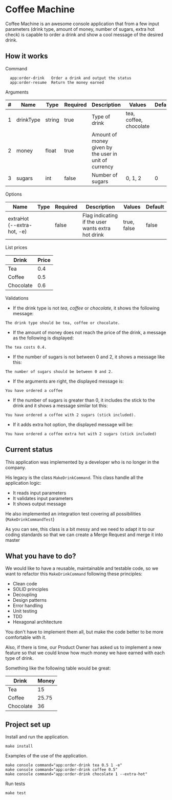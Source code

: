 # Coffee Machine

Coffee Machine is an awesome console application that from a few input parameters (drink type, amount of money, number of sugars, extra hot check) is capable to order a drink and show a cool message of the desired drink.

## How it works

Command
```
  app:order-drink   Order a drink and output the status
  app:order-resume  Return the money earned
```

Arguments

|#|Name|Type|Required|Description|Values|Default|
|---|---|---|---|---|---|---|
|1|drinkType|string|true|Type of drink|tea, coffee, chocolate|
|2|money|float|true|Amount of money given by the user in unit of currency||
|3|sugars|int|false|Number of sugars|0, 1, 2|0|

Options

|Name|Type|Required|Description|Values|Default|
|---|---|---|---|---|---|
|extraHot (--extra-hot, -e)| |false|Flag indicating if the user wants extra hot drink|true, false|false|

List prices

|Drink|Price|
|---|---|
|Tea|0.4|
|Coffee|0.5|
|Chocolate|0.6|

Validations
* If the drink type is not *tea*, *coffee* or *chocolate*, it shows the following message:
```
The drink type should be tea, coffee or chocolate.
```
* If the amount of money does not reach the price of the drink, a message as the following is displayed:
```
The tea costs 0.4.
```
* If the number of sugars is not between 0 and 2, it shows a message like this:
```
The number of sugars should be between 0 and 2.
```
* If the arguments are right, the displayed message is:
```
You have ordered a coffee
```
* If the number of sugars is greater than 0, it includes the stick to the drink and it shows a message similar tot this:
```
You have ordered a coffee with 2 sugars (stick included).
```
* If it adds extra hot option, the displayed message will be:
```
You have ordered a coffee extra hot with 2 sugars (stick included)    
```

## Current status

This application was implemented by a developer who is no longer in the company.

His legacy is the class `MakeDrinkCommand`. This class handle all the application logic:
* It reads input parameters
* It validates input parameters
* It shows output message

He also implemented an integration test covering all possibilities (`MakeDrinkCommandTest`)

As you can see, this class is a bit messy and we need to adapt it to our coding standards
so that we can create a Merge Request and merge it into master

## What you have to do?

We would like to have a reusable, maintainable and testable code, so we want to refactor
this `MakeDrinkCommand` following these principles:

* Clean code
* SOLID principles
* Decoupling
* Design patterns
* Error handling
* Unit testing
* TDD
* Hexagonal architecture

You don't have to implement them all, but make the code better to be more comfortable with it.

Also, if there is time, our Product Owner has asked us to implement a new feature
so that we could know how much money we have earned with each type of drink.

Something like the following table would be great:

|Drink|Money|
|---|---|
|Tea|15|
|Coffee|25.75|
|Chocolate|36|

## Project set up

Install and run the application.
```
make install
```

Examples of the use of the application.
```
make console command="app:order-drink tea 0.5 1 -e"
make console command="app:order-drink coffee 0.5"
make console command="app:order-drink chocolate 1 --extra-hot"
```

Run tests
```
make test
```


